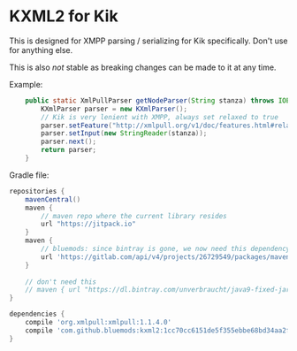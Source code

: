 # KXML2 for Kik

This is designed for XMPP parsing / serializing for Kik specifically. Don't use for anything else. 

This is also *not* stable as breaking changes can be made to it at any time.

Example:

```java
    public static XmlPullParser getNodeParser(String stanza) throws IOException, XmlPullParserException {
        KXmlParser parser = new KXmlParser();
        // Kik is very lenient with XMPP, always set relaxed to true
        parser.setFeature("http://xmlpull.org/v1/doc/features.html#relaxed", true);
        parser.setInput(new StringReader(stanza));
        parser.next();
        return parser;
    }
```

Gradle file:

```groovy
repositories {
    mavenCentral()
    maven {
        // maven repo where the current library resides
        url "https://jitpack.io"
    }
    maven {
        // bluemods: since bintray is gone, we now need this dependency
        url 'https://gitlab.com/api/v4/projects/26729549/packages/maven'
    }
    
    // don't need this
    // maven { url "https://dl.bintray.com/unverbraucht/java9-fixed-jars"}
}

dependencies {
    compile 'org.xmlpull:xmlpull:1.1.4.0'
    compile 'com.github.bluemods:kxml2:1cc70cc6151de5f355ebbe68bd34aa2faa9a6d98'
}
```
